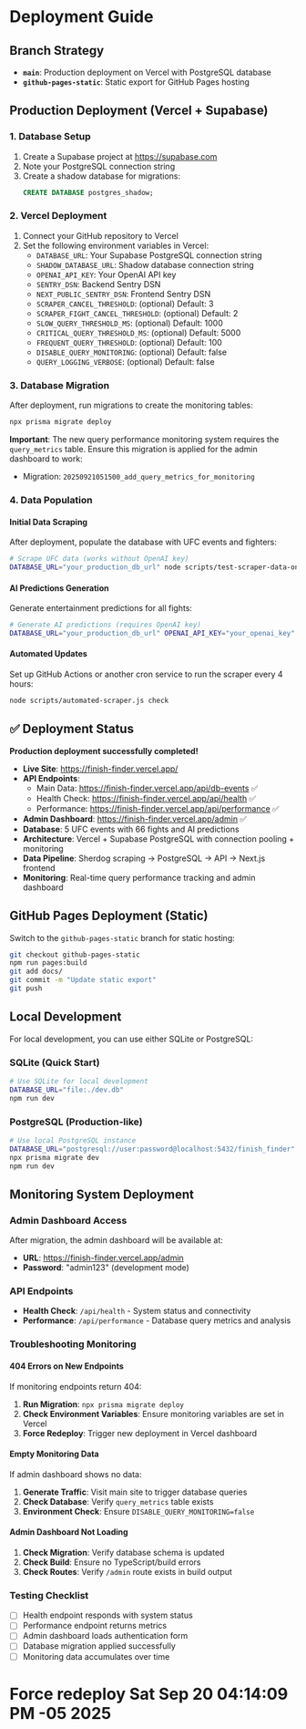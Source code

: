 # Deployment Guide

## Branch Strategy

- **`main`**: Production deployment on Vercel with PostgreSQL database
- **`github-pages-static`**: Static export for GitHub Pages hosting

## Production Deployment (Vercel + Supabase)

### 1. Database Setup
1. Create a Supabase project at https://supabase.com
2. Note your PostgreSQL connection string
3. Create a shadow database for migrations:
   ```sql
   CREATE DATABASE postgres_shadow;
   ```

### 2. Vercel Deployment
1. Connect your GitHub repository to Vercel
2. Set the following environment variables in Vercel:
   - `DATABASE_URL`: Your Supabase PostgreSQL connection string
   - `SHADOW_DATABASE_URL`: Shadow database connection string
   - `OPENAI_API_KEY`: Your OpenAI API key
   - `SENTRY_DSN`: Backend Sentry DSN
   - `NEXT_PUBLIC_SENTRY_DSN`: Frontend Sentry DSN
   - `SCRAPER_CANCEL_THRESHOLD`: (optional) Default: 3
   - `SCRAPER_FIGHT_CANCEL_THRESHOLD`: (optional) Default: 2
   - `SLOW_QUERY_THRESHOLD_MS`: (optional) Default: 1000
   - `CRITICAL_QUERY_THRESHOLD_MS`: (optional) Default: 5000
   - `FREQUENT_QUERY_THRESHOLD`: (optional) Default: 100
   - `DISABLE_QUERY_MONITORING`: (optional) Default: false
   - `QUERY_LOGGING_VERBOSE`: (optional) Default: false

### 3. Database Migration
After deployment, run migrations to create the monitoring tables:
```bash
npx prisma migrate deploy
```

**Important**: The new query performance monitoring system requires the `query_metrics` table. Ensure this migration is applied for the admin dashboard to work:
- Migration: `20250921051500_add_query_metrics_for_monitoring`

### 4. Data Population

#### Initial Data Scraping
After deployment, populate the database with UFC events and fighters:
```bash
# Scrape UFC data (works without OpenAI key)
DATABASE_URL="your_production_db_url" node scripts/test-scraper-data-only.js
```

#### AI Predictions Generation
Generate entertainment predictions for all fights:
```bash
# Generate AI predictions (requires OpenAI key)
DATABASE_URL="your_production_db_url" OPENAI_API_KEY="your_openai_key" node scripts/generate-ai-predictions.js
```

#### Automated Updates
Set up GitHub Actions or another cron service to run the scraper every 4 hours:
```bash
node scripts/automated-scraper.js check
```

## ✅ Deployment Status

**Production deployment successfully completed!**

- **Live Site**: https://finish-finder.vercel.app/
- **API Endpoints**:
  - Main Data: https://finish-finder.vercel.app/api/db-events ✅
  - Health Check: https://finish-finder.vercel.app/api/health ✅
  - Performance: https://finish-finder.vercel.app/api/performance ✅
- **Admin Dashboard**: https://finish-finder.vercel.app/admin ✅
- **Database**: 5 UFC events with 66 fights and AI predictions
- **Architecture**: Vercel + Supabase PostgreSQL with connection pooling + monitoring
- **Data Pipeline**: Sherdog scraping → PostgreSQL → API → Next.js frontend
- **Monitoring**: Real-time query performance tracking and admin dashboard

## GitHub Pages Deployment (Static)

Switch to the `github-pages-static` branch for static hosting:
```bash
git checkout github-pages-static
npm run pages:build
git add docs/
git commit -m "Update static export"
git push
```

## Local Development

For local development, you can use either SQLite or PostgreSQL:

### SQLite (Quick Start)
```bash
# Use SQLite for local development
DATABASE_URL="file:./dev.db"
npm run dev
```

### PostgreSQL (Production-like)
```bash
# Use local PostgreSQL instance
DATABASE_URL="postgresql://user:password@localhost:5432/finish_finder"
npx prisma migrate dev
npm run dev
```

## Monitoring System Deployment

### Admin Dashboard Access
After migration, the admin dashboard will be available at:
- **URL**: https://finish-finder.vercel.app/admin
- **Password**: "admin123" (development mode)

### API Endpoints
- **Health Check**: `/api/health` - System status and connectivity
- **Performance**: `/api/performance` - Database query metrics and analysis

### Troubleshooting Monitoring

#### 404 Errors on New Endpoints
If monitoring endpoints return 404:
1. **Run Migration**: `npx prisma migrate deploy`
2. **Check Environment Variables**: Ensure monitoring variables are set in Vercel
3. **Force Redeploy**: Trigger new deployment in Vercel dashboard

#### Empty Monitoring Data
If admin dashboard shows no data:
1. **Generate Traffic**: Visit main site to trigger database queries
2. **Check Database**: Verify `query_metrics` table exists
3. **Environment Check**: Ensure `DISABLE_QUERY_MONITORING=false`

#### Admin Dashboard Not Loading
1. **Check Migration**: Verify database schema is updated
2. **Check Build**: Ensure no TypeScript/build errors
3. **Check Routes**: Verify `/admin` route exists in build output

### Testing Checklist
- [ ] Health endpoint responds with system status
- [ ] Performance endpoint returns metrics
- [ ] Admin dashboard loads authentication form
- [ ] Database migration applied successfully
- [ ] Monitoring data accumulates over time

# Force redeploy Sat Sep 20 04:14:09 PM -05 2025
